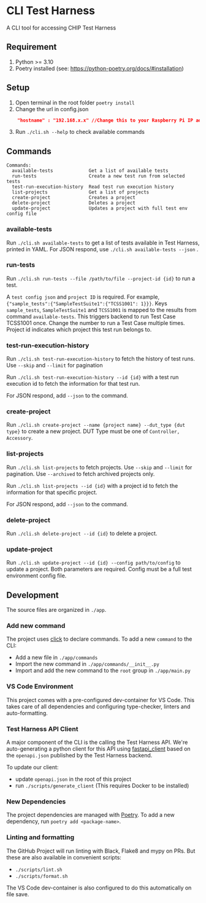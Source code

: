 <!--
 *
 * Copyright (c) 2023 Project CHIP Authors
 *
 * Licensed under the Apache License, Version 2.0 (the "License");
 * you may not use this file except in compliance with the License.
 * You may obtain a copy of the License at
 *
 * http://www.apache.org/licenses/LICENSE-2.0
 *
 * Unless required by applicable law or agreed to in writing, software
 * distributed under the License is distributed on an "AS IS" BASIS,
 * WITHOUT WARRANTIES OR CONDITIONS OF ANY KIND, either express or implied.
 * See the License for the specific language governing permissions and
 * limitations under the License.
-->
# CLI Test Harness
A CLI tool for accessing CHIP Test Harness

## Requirement
1. Python >= 3.10
2. Poetry installed (see: https://python-poetry.org/docs/#installation)

## Setup
1. Open terminal in the root folder `poetry install`
2. Change the url in config.json
```json
    "hostname" : "192.168.x.x" //Change this to your Raspberry Pi IP address/localhost for local development
```
3. Run `./cli.sh --help` to check available commands

## Commands
```
Commands:
  available-tests             Get a list of available tests
  run-tests                   Create a new test run from selected tests
  test-run-execution-history  Read test run execution history
  list-projects               Get a list of projects
  create-project              Creates a project
  delete-project              Deletes a project
  update-project              Updates a project with full test env config file
```

### available-tests
Run `./cli.sh available-tests` to get a list of tests available in Test Harness, printed in YAML. For JSON respond, use `./cli.sh available-tests --json` .

### run-tests
Run `./cli.sh run-tests --file /path/to/file --project-id {id}` to run a test.

A `test config json` and `project ID` is required. For example, `{"sample_tests":{"SampleTestSuite1":{"TCSS1001": 1}}}`. Keys `sample_tests`, `SampleTestSuite1` and `TCSS1001` is mapped to the results from command `available-tests`. This triggers backend to run Test Case TCSS1001 once. Change the number to run a Test Case multiple times. Project id indicates which project this test run belongs to.

### test-run-execution-history
Run `./cli.sh test-run-execution-history` to fetch the history of test runs. Use `--skip` and `--limit` for pagination

Run `./cli.sh test-run-execution-history --id {id}` with a test run execution id to fetch the information for that test run.

For JSON respond, add `--json` to the command.

### create-project
Run `./cli.sh create-project --name {project name} --dut_type {dut type}` to create a new project. DUT Type must be one of `Controller, Accessory`.

### list-projects
Run `./cli.sh list-projects` to fetch projects. Use `--skip` and `--limit` for pagination. Use `--archived` to fetch archived projects only.

Run `./cli.sh list-projects --id {id}` with a project id to fetch the information for that specific project.

For JSON respond, add `--json` to the command.

### delete-project
Run `./cli.sh delete-project --id {id}` to delete a project.

### update-project
Run `./cli.sh update-project --id {id} --config path/to/config` to update a project. Both parameters are required. Config must be a full test environment config file.

## Development

The source files are organized in `./app`.

### Add new command

The project uses [click](https://click.palletsprojects.com/) to declare commands.
To add a new `command` to the CLI:

- Add a new file in `./app/commands`
- Import the new command in `./app/commands/__init__.py`
- Import and add the new command to the `root` group in `./app/main.py`

### VS Code Environment

This project comes with a pre-configured dev-container for VS Code. This takes care of all dependencies and configuring
type-checker, linters and auto-formatting.

### Test Harness API Client

A major component of the CLI is the calling the Test Harness API. We're auto-generating a python client for this API
using [fastapi_client](https://github.com/dmontagu/fastapi_client) based on the `openapi.json` published by the 
Test Harness backend.

To update our client:
- update `openapi.json` in the root of this project
- run `./scripts/generate_client` (This requires Docker to be installed)

### New Dependencies

The project dependencies are managed with [Poetry](https://python-poetry.org). 
To add a new dependency, run `poetry add <package-name>`.

### Linting and formatting

The GitHub Project will run linting with Black, Flake8 and mypy on PRs. But these are also available 
in convenient scripts:

- `./scripts/lint.sh`
- `./scripts/format.sh`

The VS Code dev-container is also configured to do this automatically on file save.
